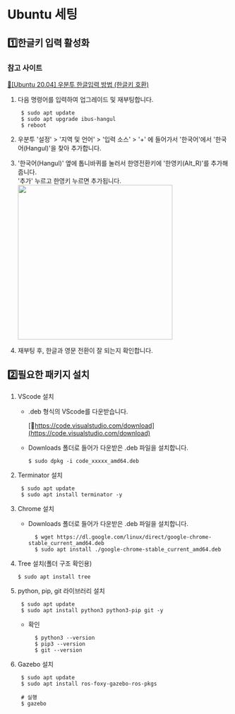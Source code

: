 # Ubuntu 세팅

## <h2 style="font-weight: 900;">1️⃣한글키 입력 활성화</h2>

### 참고 사이트
[🔗[Ubuntu 20.04] 우분투 한글입력 방법 (한글키 호환)](https://freeablelab.tistory.com/138) 

1. 다음 명령어를 입력하여 업그레이드 및 재부팅합니다.

        $ sudo apt update
        $ sudo apt upgrade ibus-hangul
        $ reboot 

2. 우분투 '설정' > '지역 및 언어' > '입력 소스' > '+' 에 들어가서 '한국어'에서 '한국어(Hangul)'을 찾아 추가합니다. 

3. '한국어(Hangul)' 옆에 톱니바퀴를 눌러서 한영전환키에 '한영키(Alt_R)'를 추가해줍니다.  
    '추가' 누르고 한영키 누르면 추가됩니다.  
    <img src="/ynu-wiki/images/ubuntu/hangul.png" width="350"/>

4. 재부팅 후, 한글과 영문 전환이 잘 되는지 확인합니다. 

## <h2 style="font-weight: 900;">2️⃣필요한 패키지 설치</h2>

1. VScode 설치

    - .deb 형식의 VScode를 다운받습니다.  
        
        [🔗https://code.visualstudio.com/download](https://code.visualstudio.com/download)

    - Downloads 폴더로 들어가 다운받은 .deb 파일을 설치합니다.

        ```$ sudo dpkg -i code_xxxxx_amd64.deb```
    
2. Terminator 설치 

        $ sudo apt update
        $ sudo apt install terminator -y

3. Chrome 설치

    - Downloads 폴더로 들어가 다운받은 .deb 파일을 설치합니다.

            $ wget https://dl.google.com/linux/direct/google-chrome-stable_current_amd64.deb
            $ sudo apt install ./google-chrome-stable_current_amd64.deb

4. Tree 설치(폴더 구조 확인용)  
    
    ```$ sudo apt install tree```

5. python, pip, git 라이브러리 설치

        $ sudo apt update
        $ sudo apt install python3 python3-pip git -y

    - 확인

            $ python3 --version
            $ pip3 --version
            $ git --version

6. Gazebo 설치

        $ sudo apt update
        $ sudo apt install ros-foxy-gazebo-ros-pkgs

        # 실행
        $ gazebo
